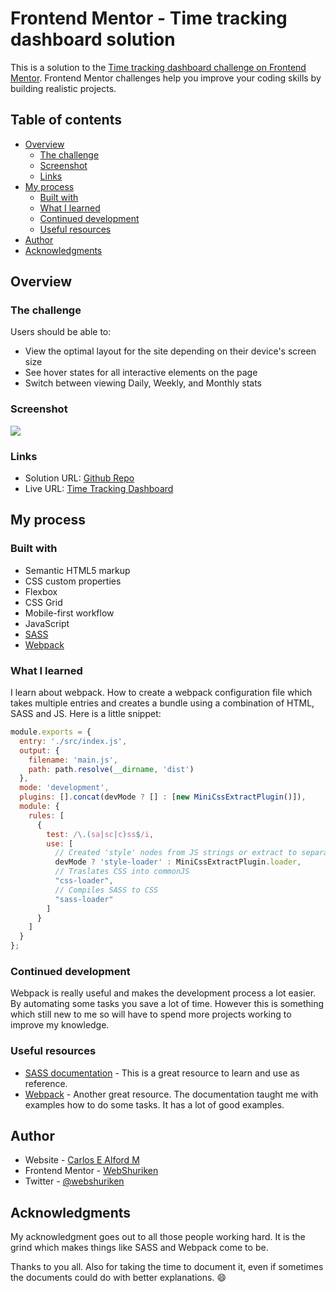 # Frontend Mentor - Time tracking dashboard solution

This is a solution to the [Time tracking dashboard challenge on Frontend Mentor](https://www.frontendmentor.io/challenges/time-tracking-dashboard-UIQ7167Jw). Frontend Mentor challenges help you improve your coding skills by building realistic projects.

## Table of contents

- [Overview](#overview)
  - [The challenge](#the-challenge)
  - [Screenshot](#screenshot)
  - [Links](#links)
- [My process](#my-process)
  - [Built with](#built-with)
  - [What I learned](#what-i-learned)
  - [Continued development](#continued-development)
  - [Useful resources](#useful-resources)
- [Author](#author)
- [Acknowledgments](#acknowledgments)

## Overview

### The challenge

Users should be able to:

- View the optimal layout for the site depending on their device's screen size
- See hover states for all interactive elements on the page
- Switch between viewing Daily, Weekly, and Monthly stats

### Screenshot

![](./screenshot.png)

### Links

- Solution URL: [Github Repo](https://github.com/web-shuriken/frontend-mentor-my-solutions/tree/main/time-tracking-dashboard)
- Live URL: [Time Tracking Dashboard](https://web-shuriken.github.io/frontend-mentor-my-solutions/time-tracking-dashboard/dist/)

## My process

### Built with

- Semantic HTML5 markup
- CSS custom properties
- Flexbox
- CSS Grid
- Mobile-first workflow
- JavaScript
- [SASS](https://sass-lang.com/)
- [Webpack](https://webpack.js.org/)

### What I learned

I learn about webpack. How to create a webpack configuration file which
takes multiple entries and creates a bundle using a combination of HTML, SASS and JS. Here is a little snippet:

```js
module.exports = {
  entry: './src/index.js',
  output: {
    filename: 'main.js',
    path: path.resolve(__dirname, 'dist')
  },
  mode: 'development',
  plugins: [].concat(devMode ? [] : [new MiniCssExtractPlugin()]),
  module: {
    rules: [
      {
        test: /\.(sa|sc|c)ss$/i,
        use: [
          // Created 'style' nodes from JS strings or extract to separate file
          devMode ? 'style-loader' : MiniCssExtractPlugin.loader,
          // Traslates CSS into commonJS
          "css-loader",
          // Compiles SASS to CSS
          "sass-loader"
        ]
      }
    ]
  }
};
```

### Continued development

Webpack is really useful and makes the development process a lot
easier. By automating some tasks you save a lot of time. However this
is something which still new to me so will have to spend more projects
working to improve my knowledge.

### Useful resources

- [SASS documentation](https://sass-lang.com/documentation) - This is a great resource to learn and use as reference.
- [Webpack](https://webpack.js.org/concepts/) - Another great resource.
The documentation taught me with examples how to do some tasks.
It has a lot of good examples.

## Author

- Website - [Carlos E Alford M](https://carlosealford.com)
- Frontend Mentor - [WebShuriken](https://www.frontendmentor.io/profile/WebShuriken)
- Twitter - [@webshuriken](https://www.twitter.com/webshuriken)

## Acknowledgments

My acknowledgment goes out to all those people working hard.
It is the grind which makes things like SASS and Webpack come to be.

Thanks to you all. Also for taking the time to document it, even
if sometimes the documents could do with better explanations. :smile:

